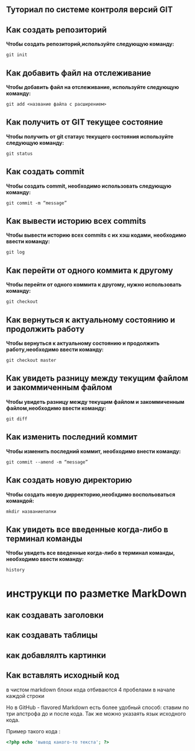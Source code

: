 ## Туториал по системе контроля версий GIT

## Как создать репозиторий

**Чтобы создать репозиторий,используйте следующую команду:**

```
git init
```

## Как добавить файл на отслеживание

**Чтобы добавить файл на отслеживание, используйте следующую команду:**

```
git add <название файла с расширением>
```

## Как получить от GIT текущее состояние

**Чтобы получить от git статаус текущего состояния используйте следующую команду:**

```
git status
```
## Как создать commit

**Чтобы создать commit, необходимо использовать следующую команду:** 

```
git commit -m “message”

```
## Как вывести историю всех commits

**Чтобы вывести историю всех commits с их хэш кодами, необходимо ввести команду:**

```
git log

```

## Как перейти от одного коммита к другому

**Чтобы перейти от одного коммита к другому, нужно использовать команду:**

```
git checkout 

```
## Как вернуться к актуальному состоянию и продолжить работу

**Чтобы вернуться к актуальному состоянию и продолжить работу,необходимо ввести команду:**

```
git checkout master

```

## Как увидеть разницу между текущим файлом и закоммиченным файлом

**Чтобы увидеть разницу между текущим файлом и закоммиченным файлом,необходимо ввести команду:**

```
git diff 

```
## Как изменить последний коммит

**Чтобы изменить последний коммит, необходимо внести команду:**

```
git commit --amend -m “message”

```

## Как создать новую директорию

**Чтобы создать новую дирректорию,необхдимо воспольоваться командой:**

```
mkdir названиепапки 

```
## Как увидеть все введенные когда-либо в терминал команды

**Чтобы увидеть все введенные когда-либо в терминал команды, необходимо ввести команду:**

```
history

```

# инструкци по разметке MarkDown

## как создавать заголовки 


## как создавать таблицы

## как добавлялть картинки


## Как вставлять исходный код

в чистом markdown блоки кода отбиваются 4 пробелами в начале каждой строки 

Но в GitHub - flavored Markdown есть более удобный способ: ставим по три апстрофа до и после кода. Так же можно указаять язык исходного кода. 

Пример такого кода : 

```php
<?php echo 'вывод какого-то текста'; ?>
```
